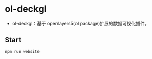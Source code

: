 # ol-deckgl

* ol-deckgl：基于 openlayers5(ol package)扩展的数据可视化插件。

## Start

```bash
npm run website
```
